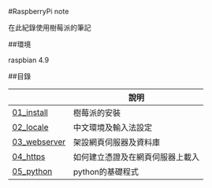 #RaspberryPi note


在此紀錄使用樹莓派的筆記

##環境

raspbian 4.9

##目錄

|                                            |說明                                         |
|--------------------------------------------|---------------------------------------------|
|[01_install](01_install/)                   |樹莓派的安裝                                 |
|[02_locale](02_locale/)                     |中文環境及輸入法設定                         |
|[03_webserver](03_webserver/)               |架設網頁伺服器及資料庫                       |
|[04_https](04_https/)                       |如何建立憑證及在網頁伺服器上載入             |
|[05_python](05_python/)                     |python的基礎程式                             |